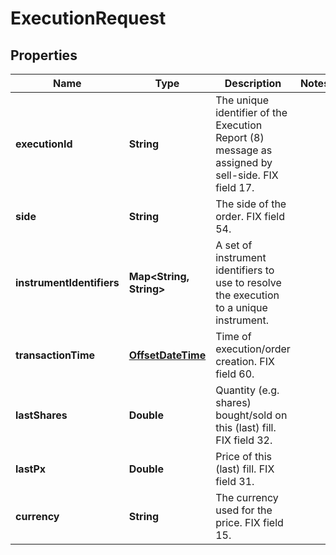 

# ExecutionRequest

## Properties

Name | Type | Description | Notes
------------ | ------------- | ------------- | -------------
**executionId** | **String** | The unique identifier of the Execution Report (8) message as assigned by sell-side. FIX field 17. | 
**side** | **String** | The side of the order. FIX field 54. | 
**instrumentIdentifiers** | **Map&lt;String, String&gt;** | A set of instrument identifiers to use to resolve the execution to a unique instrument. | 
**transactionTime** | [**OffsetDateTime**](OffsetDateTime.md) | Time of execution/order creation. FIX field 60. | 
**lastShares** | **Double** | Quantity (e.g. shares) bought/sold on this (last) fill. FIX field 32. | 
**lastPx** | **Double** | Price of this (last) fill. FIX field 31. | 
**currency** | **String** | The currency used for the price. FIX field 15. | 



